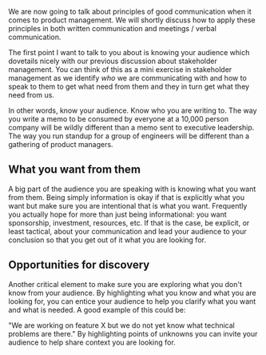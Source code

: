 We are now going to talk about principles of good communication when it comes to product management. We will shortly discuss how to apply these principles in both written communication and meetings / verbal communication.

The first point I want to talk to you about is knowing your audience which dovetails nicely with our previous discussion about stakeholder management. You can think of this as a mini exercise in stakeholder management as we identify _who_ we are communicating with and how to speak to them to get what need from them and they in turn get what they need from us.

In other words, know your audience. Know who you are writing to. The way you write a memo to be consumed by everyone at a 10,000 person company will be wildly different than a memo sent to executive leadership. The way you run standup for a group of engineers will be different than a gathering of product managers.

## What you want from them

A big part of the audience you are speaking with is knowing what you want from them. Being simply information is okay if that is explicitly what you want but make sure you are intentional that is what you want. Frequently you actually hope for more than just being informational: you want sponsorship, investment, resources, etc. If that is the case, be explicit, or least tactical, about your communication and lead your audience to your conclusion so that you get out of it what you are looking for.

## Opportunities for discovery

Another critical element to make sure you are exploring what you don't know from your audience. By highlighting what you know and what you are looking for, you can entice your audience to help you clarify what you want and what is needed. A good example of this could be:

"We are working on feature X but we do not yet know what technical problems are there." By highlighting points of unknowns you can invite your audience to help share context you are looking for.